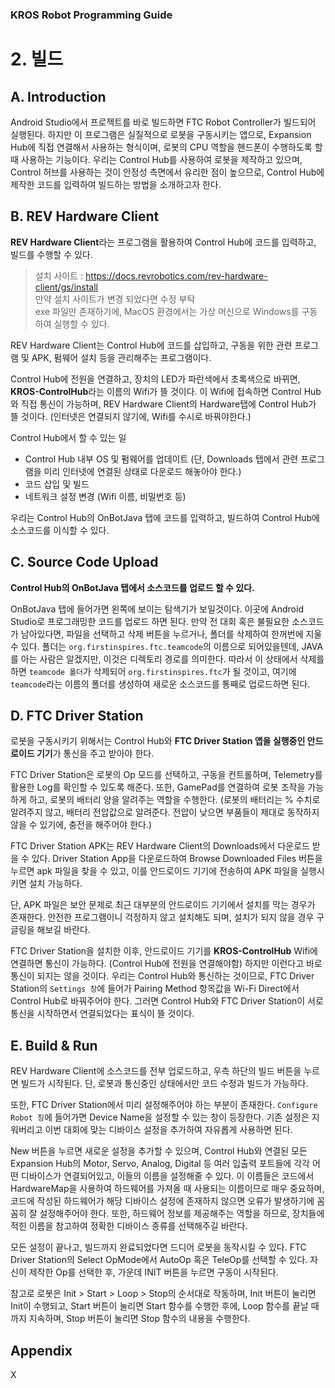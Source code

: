 ### KROS Robot Programming Guide
# 2. 빌드

## A. Introduction

Android Studio에서 프로젝트를 바로 빌드하면 FTC Robot Controller가 빌드되어 실행된다. 하지만 이 프로그램은 실질적으로 로봇을 구동시키는 앱으로, 
Expansion Hub에 직접 연결해서 사용하는 형식이며, 로봇의 CPU 역할을 핸드폰이 수행하도록 할 때 사용하는 기능이다.
우리는 Control Hub를 사용하여 로봇을 제작하고 있으며, Control 허브를 사용하는 것이 안정성 측면에서 유리한 점이 높으므로, Control Hub에 제작한 코드를 입력하여 빌드하는 방법을 소개하고자 한다.

## B. REV Hardware Client

**REV Hardware Client**라는 프로그램을 활용하여 Control Hub에 코드를 입력하고, 빌드를 수행할 수 있다.
> 설치 사이트 : https://docs.revrobotics.com/rev-hardware-client/gs/install    
> 만약 설치 사이트가 변경 되었다면 수정 부탁      
> exe 파일만 존재하기에, MacOS 환경에서는 가상 머신으로 Windows를 구동하여 실행할 수 있다.    

REV Hardware Client는 Control Hub에 코드를 삽입하고, 구동을 위한 관련 프로그램 및 APK, 펌웨어 설치 등을 관리해주는 프로그램이다.

Control Hub에 전원을 연결하고, 장치의 LED가 파란색에서 초록색으로 바뀌면, **KROS-ControlHub**라는 이름의 Wifi가 뜰 것이다.
이 Wifi에 접속하면 Control Hub와 직접 통신이 가능하며, REV Hardware Client의 Hardware탭에 Control Hub가 뜰 것이다. (인터넷은 연결되지 않기에, Wifi를 수시로 바꿔야한다.)

Control Hub에서 할 수 있는 일
* Control Hub 내부 OS 및 펌웨어를 업데이트 (단, Downloads 탭에서 관련 프로그램을 미리 인터넷에 연결된 상태로 다운로드 해놓아야 한다.)
* 코드 삽입 및 빌드
* 네트워크 설정 변경 (Wifi 이름, 비밀번호 등)

우리는 Control Hub의 OnBotJava 탭에 코드를 입력하고, 빌드하여 Control Hub에 소스코드를 이식할 수 있다.

## C. Source Code Upload

**Control Hub의 OnBotJava 탭에서 소스코드를 업로드 할 수 있다.**

OnBotJava 탭에 들어가면 왼쪽에 보이는 탐색기가 보일것이다. 이곳에 Android Studio로 프로그래밍한 코드를 업로드 하면 된다.
만약 전 대회 혹은 불필요한 소스코드가 남아있다면, 파일을 선택하고 삭제 버튼을 누르거나, 폴더를 삭제하여 한꺼번에 지울 수 있다.
폴더는 `org.firstinspires.ftc.teamcode`의 이름으로 되어있을텐데, JAVA를 아는 사람은 알겠지만, 이것은 디렉토리 경로를 의미한다.
따라서 이 상태에서 삭제를 하면 `teamcode 폴더`가 삭제되어 `org.firstinspires.ftc`가 될 것이고, 여기에 `teamcode`라는 이름의 폴더를 생성하여 새로운 소스코드를 통째로 업로드하면 된다.

## D. FTC Driver Station

로봇을 구동시키기 위해서는 Control Hub와 **FTC Driver Station 앱을 실행중인 안드로이드 기기**가 통신을 주고 받아야 한다.

FTC Driver Station은 로봇의 Op 모드를 선택하고, 구동을 컨트롤하며, Telemetry를 활용한 Log를 확인할 수 있도록 해준다.
또한, GamePad를 연결하여 로봇 조작을 가능하게 하고, 로봇의 배터리 양을 알려주는 역할을 수행한다. 
(로봇의 배터리는 % 수치로 알려주지 않고, 배터리 전압값으로 알려준다. 전압이 낮으면 부품들이 제대로 동작하지 않을 수 있기에, 충전을 해주어야 한다.)

FTC Driver Station APK는 REV Hardware Client의 Downloads에서 다운로드 받을 수 있다.
Driver Station App을 다운로드하여 Browse Downloaded Files 버튼을 누르면 apk 파일을 찾을 수 있고, 이를 안드로이드 기기에 전송하여 APK 파일을 실행시키면 설치 가능하다.

단, APK 파일은 보안 문제로 최근 대부분의 안드로이드 기기에서 설치를 막는 경우가 존재한다. 안전한 프로그램이니 걱정하지 않고 설치해도 되며, 설치가 되지 않을 경우 구글링을 해보길 바란다.

FTC Driver Station을 설치한 이후, 안드로이드 기기를 **KROS-ControlHub** Wifi에 연결하면 통신이 가능하다. (Control Hub에 전원을 연결해야함)
하지만 이런다고 바로 통신이 되지는 않을 것이다. 우리는 Control Hub와 통신하는 것이므로, FTC Driver Station의 `Settings 창`에 들어가 Pairing Method 항목값을 Wi-Fi Direct에서 Control Hub로 바꿔주어야 한다.
그러면 Control Hub와 FTC Driver Station이 서로 통신을 시작하면서 연결되었다는 표식이 뜰 것이다.

## E. Build & Run

REV Hardware Client에 소스코드를 전부 업로드하고, 우측 하단의 빌드 버튼을 누르면 빌드가 시작된다. 단, 로봇과 통신중인 상태에서만 코드 수정과 빌드가 가능하다. 

또한, FTC Driver Station에서 미리 설정해주어야 하는 부분이 존재한다. `Configure Robot 칭`에 들어가면 Device Name을 설정할 수 있는 창이 등장한다. 기존 설정은 지워버리고 이번 대회에 맞는 디바이스 설정을 추가하여 자유롭게 사용하면 된다.

New 버튼을 누르면 새로운 설정을 추가할 수 있으며, Control Hub와 연결된 모든 Expansion Hub의 Motor, Servo, Analog, Digital 등 여러 입출력 포트들에 각각 어떤 디바이스가 연결되어있고, 이들의 이름을 설정해줄 수 있다.
이 이름들은 코드에서 HardwareMap을 사용하여 하드웨어를 가져올 때 사용되는 이름이므로 매우 중요하며, 코드에 작성된 하드웨어가 해당 디바이스 설정에 존재하지 않으면 오류가 발생하기에 꼼꼼히 잘 설정해주어야 한다.
또한, 하드웨어 정보를 제공해주는 역할을 하므로, 장치들에 적힌 이름을 참고하여 정확한 디바이스 종류를 선택해주길 바란다.

모든 설정이 끝나고, 빌드까지 완료되었다면 드디어 로봇을 동작시킬 수 있다. FTC Driver Station의 Select OpMode에서 AutoOp 혹은 TeleOp를 선택할 수 있다. 자신이 제작한 Op를 선택한 후, 가운데 INIT 버튼을 누르면 구동이 시작된다.

참고로 로봇은 Init > Start > Loop > Stop의 순서대로 작동하며, Init 버튼이 눌리면 Init이 수행되고, Start 버튼이 눌리면 Start 함수를 수행한 후에, Loop 함수를 끝날 때 까지 지속하며, Stop 버튼이 눌리면 Stop 함수의 내용을 수행한다.


## Appendix
X
